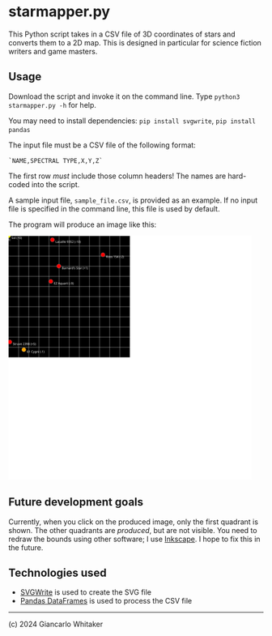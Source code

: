# starmapper.py

This Python script takes in a CSV file of 3D coordinates of stars and converts them to a 2D map.  This is designed in particular for science fiction writers and game masters.

## Usage

Download the script and invoke it on the command line.  Type `python3 starmapper.py -h` for help.

You may need to install dependencies:
	`pip install svgwrite`,
	`pip install pandas`

The input file must be a CSV file of the following format:

	`NAME,SPECTRAL TYPE,X,Y,Z`

The first row *must* include those column headers!  The names are hard-coded into the script.

A sample input file, `sample_file.csv`, is provided as an example.  If no input file is specified in the command line, this file is used by default.

The program will produce an image like this:

![A sample of program output](output.svg)

## Future development goals

Currently, when you click on the produced image, only the first quadrant is shown.  The other quadrants are *produced*, but are not visible.  You need to redraw the bounds using other software; I use [Inkscape](https://inkscape.org/).  I hope to fix this in the future.

## Technologies used

* [SVGWrite](https://pypi.org/project/svgwrite/) is used to create the SVG file
* [Pandas DataFrames](https://pandas.pydata.org/docs/reference/api/pandas.DataFrame.html) is used to process the CSV file

---

(c) 2024 Giancarlo Whitaker

